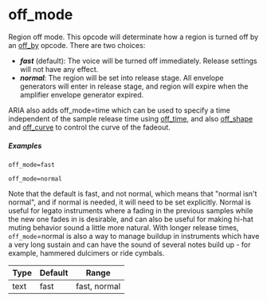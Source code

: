 # off_mode

Region off mode. This opcode will determinate how a region is turned off by an
[off_by](/opcodes/sfz_1/off_by) opcode. There are two choices:

- ***fast*** (default): The voice will be turned off immediately.
                        Release settings will not have any effect.
- ***normal***: The region will be set into release stage. All envelope
                generators will enter in release stage, and region will expire
                when the amplifier envelope generator expired.

ARIA also adds off_mode=time which can be used to specify a time independent of
the sample release time using [off_time](/extensions/aria/opcodes/off_time),
and also [off_shape](/extensions/aria/opcodes/off_shape) and [off_curve](/extensions/aria/opcodes/off_curve)
to control the curve of the fadeout.

##### Examples

```
off_mode=fast

off_mode=normal
```

Note that the default is fast, and not normal, which means that
"normal isn't normal", and if normal is needed, it will need to be set explicitly.
Normal is useful for legato instruments where a fading in the previous samples
while the new one fades in is desirable, and can also be useful for making hi-hat
muting behavior sound a little more natural. With longer release times,
`off_mode`=normal is also a way to manage buildup in instruments which have a very
long sustain and can have the sound of several notes build up - for example,
hammered dulcimers or ride cymbals.

| Type | Default | Range        |
| ---  | ---     | ---          |
| text | fast    | fast, normal |
